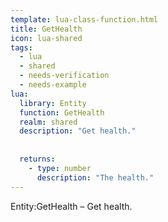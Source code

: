 ```yaml
---
template: lua-class-function.html
title: GetHealth
icon: lua-shared
tags:
  - lua
  - shared
  - needs-verification
  - needs-example
lua:
  library: Entity
  function: GetHealth
  realm: shared
  description: "Get health."
  
  
  returns:
    - type: number
      description: "The health."
---
```


<div class="lua__search__keywords">
Entity:GetHealth &#x2013; Get health.
</div>
